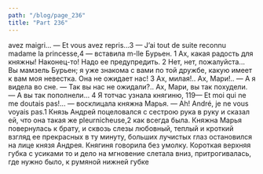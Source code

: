 ```yaml
---
path: "/blog/page_236"
title: "Part 236"
---
```


avez maigri... — Et vous avez repris...3
— J’ai tout de suite reconnu madame la princesse,4 — вставила m-lle Бурьен.
1 Ах, какая радость для княжны! Наконец-то! Надо ее предупредить.
2 Нет, нет, пожалуйста... Вы мамзель Бурьен; я уже знакома с вами по той дружбе, какую имеет к вам моя невестка. Она не ожидает нас!
3 Ах, милая!.. Ах, Мари!.. — А я видела во сне. — Так вы нас не ожидали?.. Ах, Мари, вы так похудели. — А вы так пополнели...
4 Я тотчас узнала княгиню,
119— Et moi qui ne me doutais pas!... — восклицала княжна Марья. — Ah! André, je ne vous voyais pas.1
Князь Андрей поцеловался с сестрою рука в руку и сказал ей, что она такая же pleurnicheuse,2 как всегда была. Княжна Марья повернулась к брату, и сквозь слезы любовный, теплый и кроткий взгляд ее прекрасных в ту минуту, больших лучистых глаз остановился на лице князя Андрея.
Княгиня говорила без умолку. Короткая верхняя губка с усиками то и дело на мгновение слетала вниз, притрогивалась, где нужно было, к румяной нижней губке
